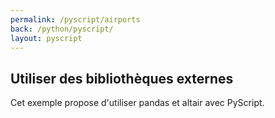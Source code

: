 ```yaml
---
permalink: /pyscript/airports
back: /python/pyscript/
layout: pyscript
---
```


## Utiliser des bibliothèques externes

Cet exemple propose d'utiliser pandas et altair avec PyScript.

<div id="altair-output"></div>
<div id="airport-codes"></div>

<script type="py" terminal></script>

<script type="py" config="/python/assets/airports/pyconfig.toml" src="/python/assets/airports/main.py"></script>
